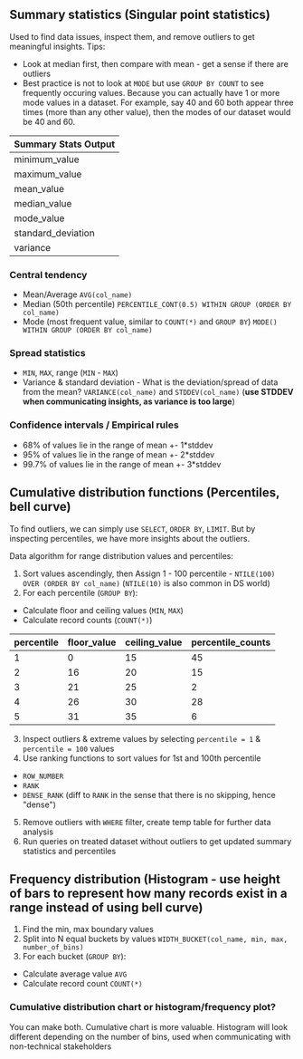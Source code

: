 

## Summary statistics (Singular point statistics)
Used to find data issues, inspect them, and remove outliers to get meaningful insights.
Tips:
* Look at median first, then compare with mean - get a sense if there are outliers
* Best practice is not to look at `MODE` but use `GROUP BY COUNT` to see frequently occuring values. Because you can actually have 1 or more mode values in a dataset. For example, say 40 and 60 both appear three times (more than any other value), then the modes of our dataset would be 40 and 60.

| Summary Stats Output |
| -------------------- |
| minimum\_value       |
| maximum\_value       |
| mean\_value          |
| median\_value        |
| mode\_value          |
| standard\_deviation  |
| variance             |

### Central tendency
* Mean/Average `AVG(col_name)`
* Median (50th percentile) `PERCENTILE_CONT(0.5) WITHIN GROUP (ORDER BY col_name)`
* Mode (most frequent value, similar to `COUNT(*)` and `GROUP BY`) `MODE() WITHIN GROUP (ORDER BY col_name)`

### Spread statistics
* `MIN`, `MAX`, range (`MIN` - `MAX`)
* Variance & standard deviation - What is the deviation/spread of data from the mean? `VARIANCE(col_name)` and `STDDEV(col_name)` (**use STDDEV when communicating insights, as variance is too large**)

### Confidence intervals / Empirical rules
* 68% of values lie in the range of mean +- 1*stddev
* 95% of values lie in the range of mean +- 2*stddev
* 99.7% of values lie in the range of mean +- 3*stddev

## Cumulative distribution functions (Percentiles, bell curve)
To find outliers, we can simply use `SELECT`, `ORDER BY`, `LIMIT`. But by inspecting percentiles, we have more insights about the outliers.

Data algorithm for range distribution values and percentiles:
1. Sort values ascendingly, then Assign 1 - 100 percentile - `NTILE(100) OVER (ORDER BY col_name)` (`NTILE(10)` is also common in DS world)
2. For each percentile (`GROUP BY`):
* Calculate floor and ceiling values (`MIN`, `MAX`)
* Calculate record counts (`COUNT(*)`)

| percentile | floor\_value | ceiling\_value | percentile\_counts |
| ---------- | ------------ | -------------- | ------------------ |
| 1          | 0            | 15             | 45                 |
| 2          | 16           | 20             | 15                 |
| 3          | 21           | 25             | 2                  |
| 4          | 26           | 30             | 28                 |
| 5          | 31           | 35             | 6                  |

3. Inspect outliers & extreme values by selecting `percentile = 1` & `percentile = 100` values
4. Use ranking functions to sort values for 1st and 100th percentile
* `ROW_NUMBER`
* `RANK`
* `DENSE_RANK` (diff to `RANK` in the sense that there is no skipping, hence "dense")
5. Remove outliers with `WHERE` filter, create temp table for further data analysis
6. Run queries on treated dataset without outliers to get updated summary statistics and percentiles

## Frequency distribution (Histogram - use height of bars to represent how many records exist in a range instead of using bell curve)
1. Find the min, max boundary values
2. Split into N equal buckets by values `WIDTH_BUCKET(col_name, min, max, number_of_bins)`
3. For each bucket (`GROUP BY`):
* Calculate average value `AVG`
* Calculate record count `COUNT(*)`

### Cumulative distribution chart or histogram/frequency plot?
You can make both. Cumulative chart is more valuable. Histogram will look different depending on the number of bins, used when communicating with non-technical stakeholders
